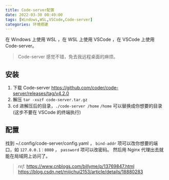 ```yaml
---
title: Code-server配置
date: 2022-03-30 00:49:00
tags: [Windows,WSL,VSCode,Code-server]
categories: 环境搭建
---
```


在 Windows 上使用 WSL ，在 WSL 上使用 VSCode ，在 VSCode 上使用 Code-server。
<!--more-->

> Code-server 感觉不错，免去我远程桌面的麻烦。

## 安装

1. 下载 Code-server
<https://github.com/coder/code-server/releases/tag/v4.2.0>
2. 解压 `tar -xvzf code-server.tar.gz`
3. cd 进解压后的目录，`./code-server /home` `/home` 可以替换成你想要的目录(这步不要在 VSCode 的终端执行)

## 配置

找到 ~/.config/code-server/config.yaml ， `bind-addr` 项可以改你想要的端口，如 `127.0.0.1：8080` ， `password` 项可以改密码。
然后用 Nginx 代理出去就能在局域网上访问了。

> _ref:_
<https://www.cnblogs.com/billyme/p/13769847.html>
<https://blog.csdn.net/mijichui2153/article/details/18880283>
